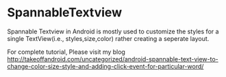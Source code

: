 # SpannableTextview
Spannable Textview in Android is mostly
used to customize the styles for a single
TextView(i.e., styles,size,color) rather creating a seperate layout.

For complete tutorial, Please visit my blog http://takeoffandroid.com/uncategorized/android-spannable-text-view-to-change-color-size-style-and-adding-click-event-for-particular-word/

